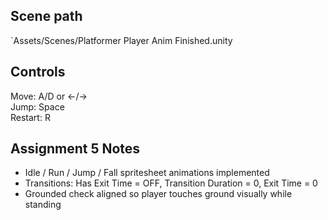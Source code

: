 ## Scene path
`Assets/Scenes/Platformer Player Anim Finished.unity
## Controls
Move: A/D or ←/→  
Jump: Space  
Restart: R

## Assignment 5 Notes
- Idle / Run / Jump / Fall spritesheet animations implemented
- Transitions: Has Exit Time = OFF, Transition Duration = 0, Exit Time = 0
- Grounded check aligned so player touches ground visually while standing
